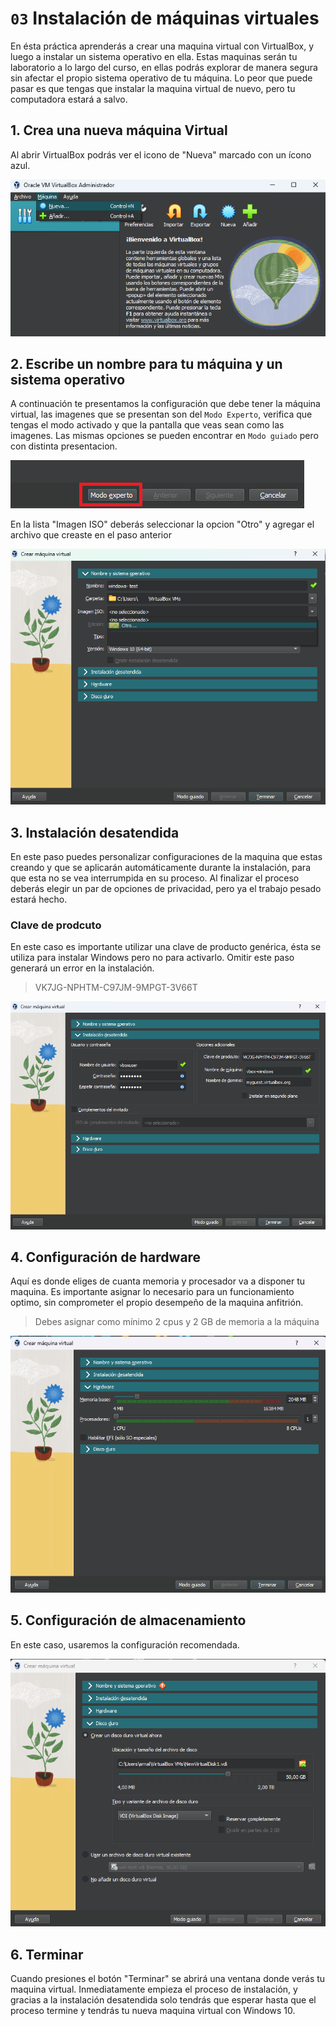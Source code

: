 # `03` Instalación de máquinas virtuales

En ésta práctica aprenderás a crear una maquina virtual con VirtualBox, y luego a instalar un sistema operativo en ella. Estas maquinas serán tu laboratorio a lo largo del curso, en ellas podrás explorar de manera segura sin afectar el propio sistema operativo de tu máquina. Lo peor que puede pasar es que tengas que instalar la maquina virtual de nuevo, pero tu computadora estará a salvo.

## 1. Crea una nueva máquina Virtual

Al abrir VirtualBox podrás ver el icono de "Nueva" marcado con un ícono azul.

![Inicio de instalador](../../.learn/assets/createvm0.png)

## 2. Escribe un nombre para tu máquina y un sistema operativo

A continuación te presentamos la configuración que debe tener la máquina virtual, las imagenes que se presentan son del `Modo Experto`, verifica que tengas el modo activado y que la pantalla que veas sean como las imagenes. Las mismas opciones se pueden encontrar en `Modo guiado` pero con distinta presentacion.

![Inicio de instalador](../../.learn/assets/createvm0-1.png)

En la lista "Imagen ISO" deberás seleccionar la opcion "Otro" y agregar el archivo que creaste en el paso anterior

![Inicio de instalador](../../.learn/assets/createvm1.png)

## 3. Instalación desatendida

En este paso puedes personalizar configuraciones de la maquina que estas creando y que se aplicarán automáticamente durante la instalación, para que esta no se vea interrumpida en su proceso. Al finalizar el proceso deberás elegir un par de opciones de privacidad, pero ya el trabajo pesado estará hecho.

### Clave de prodcuto

En este caso es importante utilizar una clave de producto genérica, ésta se utiliza para instalar Windows pero no para activarlo. Omitir este paso generará un error en la instalación.

> VK7JG-NPHTM-C97JM-9MPGT-3V66T

![Inicio de instalador](../../.learn/assets/createvm2.png)

## 4. Configuración de hardware

Aquí es donde eliges de cuanta memoria y procesador va a disponer tu maquina. Es importante asignar lo necesario para un funcionamiento optimo, sin comprometer el propio desempeño de la maquina anfitrión.

> Debes asignar como mínimo 2 cpus y 2 GB de memoria a la máquina

![Inicio de instalador](../../.learn/assets/createvm3.png)

## 5. Configuración de almacenamiento

En este caso, usaremos la configuración recomendada.

![Inicio de instalador](../../.learn/assets/createvm4.png)

## 6. Terminar

Cuando presiones el botón "Terminar" se abrirá una ventana donde verás tu maquina virtual. Inmediatamente empieza el proceso de instalación, y gracias a la instalación desatendida solo tendrás que esperar hasta que el proceso termine y tendrás tu nueva maquina virtual con Windows 10.
